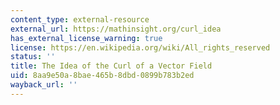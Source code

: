 ```yaml
---
content_type: external-resource
external_url: https://mathinsight.org/curl_idea
has_external_license_warning: true
license: https://en.wikipedia.org/wiki/All_rights_reserved
status: ''
title: The Idea of the Curl of a Vector Field
uid: 8aa9e50a-8bae-465b-8dbd-0899b783b2ed
wayback_url: ''
---
```

